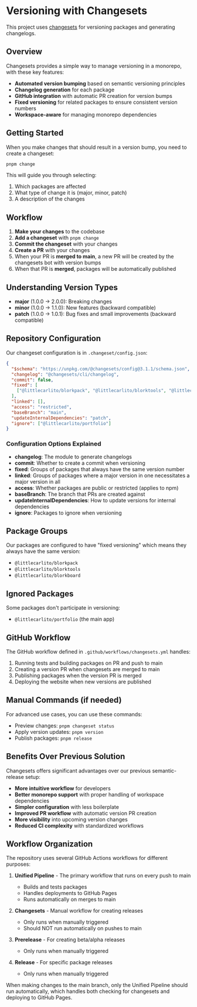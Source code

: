 # Versioning with Changesets

This project uses [changesets](https://github.com/changesets/changesets) for versioning packages and generating changelogs.

## Overview

Changesets provides a simple way to manage versioning in a monorepo, with these key features:

- **Automated version bumping** based on semantic versioning principles
- **Changelog generation** for each package
- **GitHub integration** with automatic PR creation for version bumps
- **Fixed versioning** for related packages to ensure consistent version numbers
- **Workspace-aware** for managing monorepo dependencies

## Getting Started

When you make changes that should result in a version bump, you need to create a changeset:

```bash
pnpm change
```

This will guide you through selecting:
1. Which packages are affected
2. What type of change it is (major, minor, patch)
3. A description of the changes

## Workflow

1. **Make your changes** to the codebase
2. **Add a changeset** with `pnpm change`
3. **Commit the changeset** with your changes
4. **Create a PR** with your changes
5. When your PR is **merged to main**, a new PR will be created by the changesets bot with version bumps
6. When that PR is **merged**, packages will be automatically published

## Understanding Version Types

- **major** (1.0.0 → 2.0.0): Breaking changes
- **minor** (1.0.0 → 1.1.0): New features (backward compatible)
- **patch** (1.0.0 → 1.0.1): Bug fixes and small improvements (backward compatible)

## Repository Configuration

Our changeset configuration is in `.changeset/config.json`:

```json
{
  "$schema": "https://unpkg.com/@changesets/config@3.1.1/schema.json",
  "changelog": "@changesets/cli/changelog",
  "commit": false,
  "fixed": [
    ["@littlecarlito/blorkpack", "@littlecarlito/blorktools", "@littlecarlito/blorkboard"]
  ],
  "linked": [],
  "access": "restricted",
  "baseBranch": "main",
  "updateInternalDependencies": "patch",
  "ignore": ["@littlecarlito/portfolio"]
}
```

### Configuration Options Explained

- **changelog**: The module to generate changelogs
- **commit**: Whether to create a commit when versioning
- **fixed**: Groups of packages that always have the same version number
- **linked**: Groups of packages where a major version in one necessitates a major version in all
- **access**: Whether packages are public or restricted (applies to npm)
- **baseBranch**: The branch that PRs are created against
- **updateInternalDependencies**: How to update versions for internal dependencies
- **ignore**: Packages to ignore when versioning

## Package Groups

Our packages are configured to have "fixed versioning" which means they always have the same version:
- `@littlecarlito/blorkpack`
- `@littlecarlito/blorktools`
- `@littlecarlito/blorkboard`

## Ignored Packages

Some packages don't participate in versioning:
- `@littlecarlito/portfolio` (the main app)

## GitHub Workflow

The GitHub workflow defined in `.github/workflows/changesets.yml` handles:

1. Running tests and building packages on PR and push to main
2. Creating a version PR when changesets are merged to main
3. Publishing packages when the version PR is merged
4. Deploying the website when new versions are published

## Manual Commands (if needed)

For advanced use cases, you can use these commands:

- Preview changes: `pnpm changeset status`
- Apply version updates: `pnpm version`
- Publish packages: `pnpm release`

## Benefits Over Previous Solution

Changesets offers significant advantages over our previous semantic-release setup:

- **More intuitive workflow** for developers
- **Better monorepo support** with proper handling of workspace dependencies
- **Simpler configuration** with less boilerplate
- **Improved PR workflow** with automatic version PR creation
- **More visibility** into upcoming version changes
- **Reduced CI complexity** with standardized workflows

## Workflow Organization

The repository uses several GitHub Actions workflows for different purposes:

1. **Unified Pipeline** - The primary workflow that runs on every push to main
   - Builds and tests packages
   - Handles deployments to GitHub Pages
   - Runs automatically on merges to main

2. **Changesets** - Manual workflow for creating releases
   - Only runs when manually triggered
   - Should NOT run automatically on pushes to main

3. **Prerelease** - For creating beta/alpha releases
   - Only runs when manually triggered

4. **Release** - For specific package releases
   - Only runs when manually triggered

When making changes to the main branch, only the Unified Pipeline should run automatically, which handles both checking for changesets and deploying to GitHub Pages. 